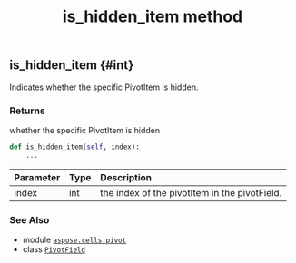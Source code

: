 ﻿---
title: is_hidden_item method
second_title: Aspose.Cells for Python via .NET API References
description: 
type: docs
weight: 110
url: /aspose.cells.pivot/pivotfield/is_hidden_item/
is_root: false
---

## is_hidden_item {#int}

Indicates whether the specific PivotItem is hidden.


### Returns 


whether the specific PivotItem is hidden


```python
def is_hidden_item(self, index):
    ...
```


| Parameter | Type | Description |
| :- | :- | :- |
| index | int | the index of the pivotItem in the pivotField. |



### See Also
* module [`aspose.cells.pivot`](../../)
* class [`PivotField`](/cells/python-net/aspose.cells.pivot/pivotfield)
